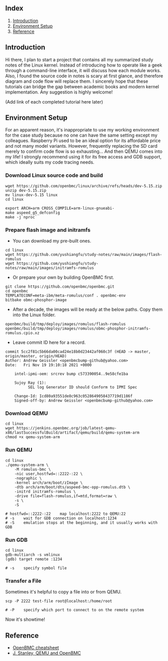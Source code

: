 ## Index

1. [Introduction](#introduction)
2. [Environment Setup](#setup)
3. [Reference](#reference)

## <a name="introduction"></a> Introduction

Hi there, I plan to start a project that contains all my summarized study notes of the Linux kernel.
Instead of introducing how to operate like a geek through a command-line interface, it will discuss how each module works.
Also, I found the source code in notes is scary at first glance, and therefore diagram and code flow will replace them.
I sincerely hope that these tutorials can bridge the gap between academic books and modern kernel implementation.
Any suggestion is highly welcome!

(Add link of each completed tutorial here later)

## <a name="setup"></a> Environment Setup

For an apparent reason, it's inappropriate to use my working environment for the case study because no one can have the same setting except my colleagues.
Raspberry Pi used to be an ideal option for its affordable price and not many model variants.
However, frequently replacing the SD card merely to confirm code flow is so exhausting...
And then QEMU comes into my life! I strongly recommend using it for its free access and GDB support, which ideally suits my code tracing needs.

### Download Linux source code and build

```
wget https://github.com/openbmc/linux/archive/refs/heads/dev-5.15.zip
unzip dev-5.15.zip
mv linux-dev-5.15 linux
cd linux

export ARCH=arm CROSS_COMPILE=arm-linux-gnueabi-
make aspeed_g5_defconfig
make -j`nproc`
```

### Prepare flash image and initramfs
- You can download my pre-built ones.

```
cd linux
wget https://github.com/yushiangfu/study-notes/raw/main/images/flash-romulus
wget https://github.com/yushiangfu/study-notes/raw/main/images/initramfs-romulus
```

- Or prepare your own by building OpenBMC first.

```
git clone https://github.com/openbmc/openbmc.git
cd openbmc
TEMPLATECONF=meta-ibm/meta-romulus/conf . openbmc-env
bitbake obmc-phosphor-image
```

- After a decade, the images will be ready at the below paths. Copy them into the Linux folder.

```
openbmc/build/tmp/deploy/images/romulus/flash-romulus
openbmc/build/tmp/deploy/images/romulus/obmc-phosphor-initramfs-romulus.cpio.xz
```

- Leave commit ID here for a record.

```
commit 5cc2f81c5b66da00cad24e18b0d23442af060c3f (HEAD -> master, origin/master, origin/HEAD)
Author: Andrew Geissler <openbmcbump-github@yahoo.com>
Date:   Fri Nov 19 19:10:18 2021 +0000

    intel-ipmi-oem: srcrev bump c573390054..9e58cfe1ba
    
    Sujoy Ray (1):
          SEL log Generator ID should Conform to IPMI Spec
    
    Change-Id: Icd80a93551de8c963c0528649058437719d1186f
    Signed-off-by: Andrew Geissler <openbmcbump-github@yahoo.com>
```

### Download QEMU

```
cd linux
wget https://jenkins.openbmc.org/job/latest-qemu-x86/lastSuccessfulBuild/artifact/qemu/build/qemu-system-arm
chmod +x qemu-system-arm
```

### Run QEMU

```
cd linux
./qemu-system-arm \
    -M romulus-bmc \
    -nic user,hostfwd=::2222-:22 \
    -nographic \
    -kernel arch/arm/boot/zImage \
    -dtb arch/arm/boot/dts/aspeed-bmc-opp-romulus.dtb \
    -initrd initramfs-romulus \
    -drive file=flash-romulus,if=mtd,format=raw \
    -s \
    -S

# hostfwd=::2222-:22    map localhost:2222 to QEMU:22
# -s    wait for GDB connection on localhost:1234
# -S    emulation stops at the beginning, and it usually works with GDB
```

### Run GDB

```
cd linux
gdb-multiarch -s vmlinux
(gdb) target remote :1234

# -s    specify symbol file
```

### Transfer a File

Sometimes it's helpful to copy a file into or from QEMU.

```
scp -P 2222 test-file root@localhost:/home/root

# -P    specify which port to connect to on the remote system
```

Now it's showtime!

## <a name="reference"></a> Reference
- [OpenBMC cheatsheet](https://github.com/openbmc/docs/blob/master/cheatsheet.md)
- [J. Stanley, QEMU and OpenBMC](https://drive.google.com/file/d/1oWSaiSA1gtDELCNkgGMLBYR_iUV37n3t/view)
